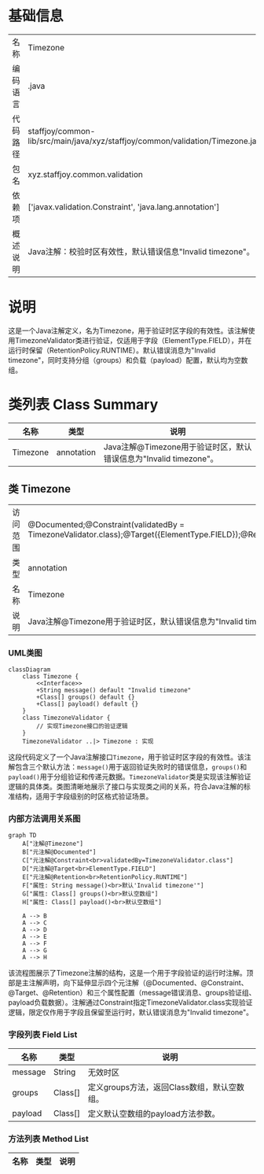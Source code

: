 # 基础信息

|      |      |
|------|------|
| 名称 | Timezone |
| 编码语言 | .java |
| 代码路径 | staffjoy/common-lib/src/main/java/xyz/staffjoy/common/validation/Timezone.java |
| 包名 | xyz.staffjoy.common.validation |
| 依赖项 | ['javax.validation.Constraint', 'java.lang.annotation'] |
| 概述说明 | Java注解：校验时区有效性，默认错误信息"Invalid timezone"。 |

# 说明

这是一个Java注解定义，名为Timezone，用于验证时区字段的有效性。该注解使用TimezoneValidator类进行验证，仅适用于字段（ElementType.FIELD），并在运行时保留（RetentionPolicy.RUNTIME）。默认错误消息为"Invalid timezone"，同时支持分组（groups）和负载（payload）配置，默认均为空数组。

# 类列表 Class Summary

| 名称   | 类型  | 说明 |
|-------|------|-------------|
| Timezone | annotation | Java注解@Timezone用于验证时区，默认错误信息为"Invalid timezone"。 |



## 类 Timezone

|      |      |
|------|------|
| 访问范围 | @Documented;@Constraint(validatedBy = TimezoneValidator.class);@Target({ElementType.FIELD});@Retention(RetentionPolicy.RUNTIME);public |
| 类型 | annotation |
| 名称 | Timezone |
| 说明 | Java注解@Timezone用于验证时区，默认错误信息为"Invalid timezone"。 |


### UML类图

```mermaid
classDiagram
    class Timezone {
        <<Interface>>
        +String message() default "Invalid timezone"
        +Class[] groups() default {}
        +Class[] payload() default {}
    }
    class TimezoneValidator {
        // 实现Timezone接口的验证逻辑
    }
    TimezoneValidator ..|> Timezone : 实现
```

这段代码定义了一个Java注解接口`Timezone`，用于验证时区字段的有效性。该注解包含三个默认方法：`message()`用于返回验证失败时的错误信息，`groups()`和`payload()`用于分组验证和传递元数据。`TimezoneValidator`类是实现该注解验证逻辑的具体类。类图清晰地展示了接口与实现类之间的关系，符合Java注解的标准结构，适用于字段级别的时区格式验证场景。


### 内部方法调用关系图

```mermaid
graph TD
    A["注解@Timezone"]
    B["元注解@Documented"]
    C["元注解@Constraint<br>validatedBy=TimezoneValidator.class"]
    D["元注解@Target<br>ElementType.FIELD"]
    E["元注解@Retention<br>RetentionPolicy.RUNTIME"]
    F["属性: String message()<br>默认'Invalid timezone'"]
    G["属性: Class[] groups()<br>默认空数组"]
    H["属性: Class[] payload()<br>默认空数组"]

    A --> B
    A --> C
    A --> D
    A --> E
    A --> F
    A --> G
    A --> H
```

该流程图展示了Timezone注解的结构，这是一个用于字段验证的运行时注解。顶部是主注解声明，向下延伸显示四个元注解（@Documented、@Constraint、@Target、@Retention）和三个属性配置（message错误消息、groups验证组、payload负载数据）。注解通过Constraint指定TimezoneValidator.class实现验证逻辑，限定仅作用于字段且保留至运行时，默认错误消息为"Invalid timezone"。

### 字段列表 Field List

| 名称  | 类型  | 说明 |
|-------|-------|------|
| message | String | 无效时区 |
| groups | Class[] | 定义groups方法，返回Class数组，默认空数组。 |
| payload | Class[] | 定义默认空数组的payload方法参数。 |

### 方法列表 Method List

| 名称  | 类型  | 说明 |
|-------|-------|------|




